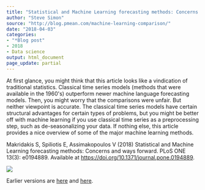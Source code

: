 ```yaml
---
title: "Statistical and Machine Learning forecasting methods: Concerns and ways forward"
author: "Steve Simon"
source: "http://blog.pmean.com/machine-learning-comparison/"
date: "2018-04-03"
categories:
- "*Blog post"
- 2018
- Data science
output: html_document
page_update: partial
---
```


At first glance, you might think that this article looks like a vindication of traditional statistics. Classical time series models (methods that were available in the 1960's) outperform newer machine language forecasting models. Then, you might worry that the comparisons were unfair. But neither viewpoint is accurate. The classical time series models have certain structural advantages for certain types of problems, but you might be better off with machine learning if you use classical time series as a preprocessing step, such as de-seasonalizing your data. If nothing else, this article provides a nice overview of some of the major machine learning methods.

<!---More--->

Makridakis S, Spiliotis E, Assimakopoulos V (2018) Statistical and Machine Learning forecasting methods: Concerns and ways forward. PLoS ONE 13(3): e0194889. Available at <https://doi.org/10.1371/journal.pone.0194889>.

![](http://www.pmean.com/new-images/18/machine-learning-comparison01.png)

Earlier versions are [here][sim1] and [here][sim2].
 
[sim1]: http://blog.pmean.com/machine-learning-comparison/
[sim2]: http://new.pmean.com/machine-learning-comparison/
